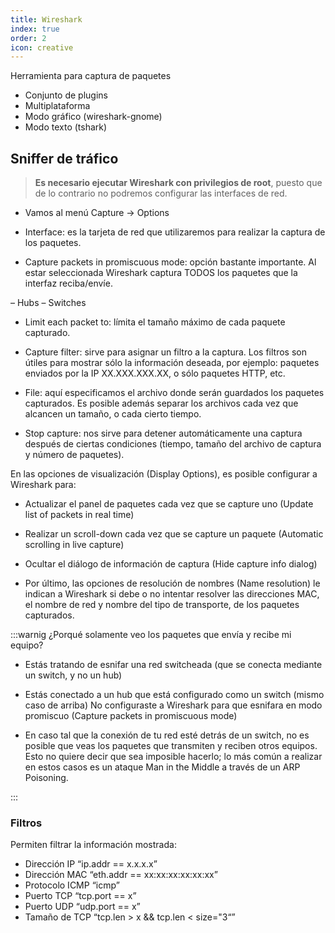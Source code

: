 ```yaml
---
title: Wireshark
index: true
order: 2
icon: creative
---
```


Herramienta para captura de paquetes

* Conjunto de plugins
* Multiplataforma
* Modo gráfico (wireshark-gnome)
* Modo texto (tshark)

## Sniffer de tráfico

> **Es necesario ejecutar Wireshark con privilegios de root**,
puesto que de lo contrario no podremos configurar las interfaces de red.

* Vamos al menú Capture -> Options

* Interface: es la tarjeta de red que utilizaremos para realizar la captura de los paquetes.
* Capture packets in promiscuous mode: opción bastante
importante. Al estar seleccionada Wireshark captura TODOS
los paquetes que la interfaz reciba/envíe.

– Hubs
– Switches


* Limit each packet to: límita el tamaño máximo de cada paquete capturado.

* Capture filter: sirve para asignar un filtro a la captura. Los filtros son útiles para mostrar sólo la información deseada, por ejemplo: paquetes enviados por la IP XX.XXX.XXX.XX, o sólo paquetes HTTP, etc.

* File: aquí especificamos el archivo donde serán guardados los
paquetes capturados. Es posible además separar los archivos cada vez que alcancen un tamaño, o cada cierto tiempo.

* Stop capture: nos sirve para detener automáticamente una
captura después de ciertas condiciones (tiempo, tamaño del archivo de captura y número de paquetes).



En las opciones de visualización (Display Options), es posible
configurar a Wireshark para:

* Actualizar el panel de paquetes cada vez que se capture uno (Update list of packets in real time)

* Realizar un scroll-down cada vez que se capture un paquete
(Automatic scrolling in live capture)

* Ocultar el diálogo de información de captura (Hide capture info dialog)

* Por último, las opciones de resolución de nombres (Name
resolution) le indican a Wireshark si debe o no intentar
resolver las direcciones MAC, el nombre de red y nombre del
tipo de transporte, de los paquetes capturados.

:::warnig ¿Porqué solamente veo los paquetes que envía y recibe mi equipo?

* Estás tratando de esnifar una red switcheada (que se conecta
mediante un switch, y no un hub)

* Estás conectado a un hub que está configurado como un switch
(mismo caso de arriba) No configuraste a Wireshark para que
esnifara en modo promiscuo (Capture packets in promiscuous
mode)

* En caso tal que la conexión de tu red esté detrás de un switch, no es posible que veas los paquetes que transmiten y reciben otros equipos. Esto no quiere decir que sea imposible hacerlo; lo más común a realizar en estos casos es un ataque Man in the Middle a través de un ARP Poisoning.

:::

### Filtros 

Permiten filtrar la información mostrada:

* Dirección IP   “ip.addr == x.x.x.x”
* Dirección MAC  “eth.addr == xx:xx:xx:xx:xx:xx”
* Protocolo ICMP “icmp”
* Puerto TCP     “tcp.port == x”
* Puerto UDP     “udp.port == x”
* Tamaño de TCP  “tcp.len > x && tcp.len < size="3“”

 
